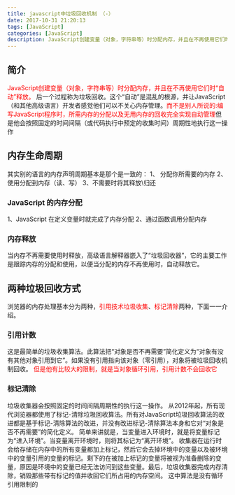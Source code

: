 ```yaml
---
title: javascript中垃圾回收机制 （-）
date: 2017-10-31 21:20:13
tags: [JavaScript]
categories: [JavaScript]
description: JavaScript创建变量（对象，字符串等）时分配内存，并且在不再使用它们时“自动”释放，不是人们所说的完全的垃圾回收机制。
---
```

## 简介
<font color="red"></font>
<font color="red">JavaScript创建变量（对象，字符串等）时分配内存，并且在不再使用它们时“自动”释放。</font> 后一个过程称为垃圾回收。这个“自动”是混乱的根源，并让JavaScript（和其他高级语言）开发者感觉他们可以不关心内存管理。<font color="red">而不是别人所说的:编写JavaScript程序时，所需内存的分配以及无用内存的回收完全实现自动管理</font>但是他会按照固定的时间间隔（或代码执行中预定的收集时间）周期性地执行这一操作
## 内存生命周期
其实别的语言的内存声明周期基本是那个是一致的：
1、 分配你所需要的内存
2、使用分配到内存（读、写）
3、不需要时将其释放\归还
### JavaScript 的内存分配
1、JavaScript 在定义变量时就完成了内存分配
2、通过函数调用分配内存
### 内存释放
当内存不再需要使用时释放，高级语言解释器嵌入了“垃圾回收器”，它的主要工作是跟踪内存的分配和使用，以便当分配的内存不再使用时，自动释放它。
## 两种垃圾回收方式
浏览器的内存处理基本分为两种，<font color="red">引用技术垃圾收集</font>、<font color="red">标记清除</font>两种，下面一一介绍。
### 引用计数
这是最简单的垃圾收集算法。此算法把“对象是否不再需要”简化定义为“对象有没有其他对象引用到它”。如果没有引用指向该对象（零引用），对象将被垃圾回收机制回收。
<font color="red">但是他有比较大的限制，就是当对象循环引用，引用计数不会回收它</font>
### 标记清除
垃圾收集器会按照固定的时间间隔周期性的执行这一操作。
从2012年起，所有现代浏览器都使用了标记-清除垃圾回收算法。所有对JavaScript垃圾回收算法的改进都是基于标记-清除算法的改进，并没有改进标记-清除算法本身和它对“对象是否不再需要”的简化定义。
简单来讲就是，当变量进入环境时，就是将变量标记为“进入环境”。当变量离开环境时，则将其标记为“离开环境”。
收集器在运行时会给存储在内存中的所有变量都加上标记，然后它会去掉环境中的变量以及被环境中的变量引用的变量的标记。剩下的在被加上标记的变量将被视为准备删除的变量，原因是环境中的变量已经无法访问到这些变量。最后，垃圾收集器完成内存清除，销毁那些带有标记的值并收回它们所占用的内存空间。
这中算法是没有循环引用限制的